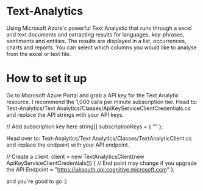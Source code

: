 # Text-Analytics
Using Microsoft Azure's powerful Text Analystic that runs through a excel and text documents and extracting results for languages, key-phrases, sentiments and entities. The results are displayed in a list, occurrences, charts and reports. You can select which columns you would like to analyse from the excel or text file. 

# How to set it up

Go to Microsoft Azure Portal and grab a API key for the Text Analytic resource. I recommend the 1,000 calls per minute subscription tier.
Head to: Text-Analytics/Text Analytics/Classes/ApiKeyServiceClientCredentials.cs and replace the API strings with your API keys.

// Add subscription key here
string[] subscriptionKeys = { "" };

Head over to: Text-Analytics/Text Analytics/Classes/TextAnalyticClient.cs and replace the endpoint with your API endpoint.

// Create a client.
client = new TextAnalyticsClient(new ApiKeyServiceClientCredentials())
{
    // End point may change if you upgrade the API
    Endpoint = "https://uksouth.api.cognitive.microsoft.com"
};

and you're good to go :)
